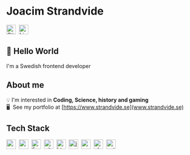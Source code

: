 # Joacim Strandvide
<a href="https://github.com/Majoritycactus9" target="_blank"><img src="https://img.shields.io/badge/GitHub-100000?style=flat&logo=github&logoColor=white" alt="GitHub Badge" height="25"></a>&nbsp;
<a href="https://www.linkedin.com/in/joacim-strandvide-2029bb22b/" target="_blank"><img src="https://img.shields.io/badge/LinkedIn-0077B5?style=flat&logo=linkedin&logoColor=white" alt="LinkedIn Badge" height="25"></a>&nbsp;

## 👋 Hello World
I'm a Swedish frontend developer

## About me
💡&nbsp;I'm interested in **Coding, Science, history and gaming**
<br/>🖥&nbsp; See my portfolio at [https://www.strandvide.se](www.strandvide.se)

## Tech Stack
<img src="https://img.shields.io/badge/Arduino-05122A?style=flat&logo=arduino" alt="arduino Badge" height="25">&nbsp;
<img src="https://img.shields.io/badge/Css3-05122A?style=flat&logo=css3" alt="css3 Badge" height="25">&nbsp;
<img src="https://img.shields.io/badge/Figma-05122A?style=flat&logo=figma" alt="figma Badge" height="25">&nbsp;
<img src="https://img.shields.io/badge/Git-05122A?style=flat&logo=git" alt="git Badge" height="25">&nbsp;
<img src="https://img.shields.io/badge/Html5-05122A?style=flat&logo=html5" alt="html5 Badge" height="25">&nbsp;
<img src="https://img.shields.io/badge/Javascript-05122A?style=flat&logo=javascript" alt="javascript Badge" height="25">&nbsp;
<img src="https://img.shields.io/badge/Mysql-05122A?style=flat&logo=mysql" alt="mysql Badge" height="25">&nbsp;
<img src="https://img.shields.io/badge/Php-05122A?style=flat&logo=php" alt="php Badge" height="25">&nbsp;
<img src="https://img.shields.io/badge/Python-05122A?style=flat&logo=python" alt="python Badge" height="25">&nbsp;

